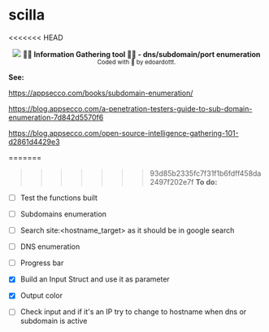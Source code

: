 # scilla

<<<<<<< HEAD
<p align="center">
  <!-- logo -->
  <img src="https://github.com/edoardottt/scilla/blob/master/images/scilla.jpg">
  <b>🏴‍☠️ Information Gathering tool 🏴‍☠️ - dns/subdomain/port enumeration</b><br>
  <sub>
    Coded with 💙 by edoardottt.
  </sub>
</p>

**See:**

https://appsecco.com/books/subdomain-enumeration/

https://blog.appsecco.com/a-penetration-testers-guide-to-sub-domain-enumeration-7d842d5570f6

https://blog.appsecco.com/open-source-intelligence-gathering-101-d2861d4429e3

=======
>>>>>>> 93d85b2335fc7f31f1b6fdff458da2497f202e7f
**To do:**

  - [ ] Test the functions built
  
  - [ ] Subdomains enumeration
  
  - [ ] Search site:<hostname_target> as it should be in google search 
  
  - [ ] DNS enumeration
  
  - [ ] Progress bar
  
  - [x] Build an Input Struct and use it as parameter

  - [x] Output color
  
  - [ ] Check input and if it's an IP try to change to hostname when dns or subdomain is active

